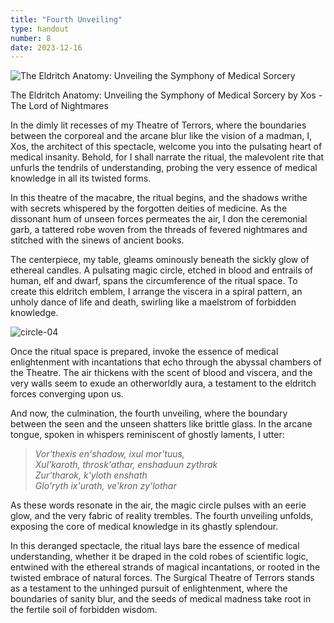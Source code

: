 ```yaml
---
title: "Fourth Unveiling"
type: handout
number: 8
date: 2023-12-16
---
```


![The Eldritch Anatomy: Unveiling the Symphony of Medical Sorcery](/session-reports/assets/images/handouts/fourth-unveiling-01.png)

The Eldritch Anatomy: Unveiling the Symphony of Medical Sorcery
by Xos - The Lord of Nightmares

In the dimly lit recesses of my Theatre of Terrors, where the boundaries between the corporeal and the arcane blur like the vision of a madman, I, Xos, the architect of this spectacle, welcome you into the pulsating heart of medical insanity. Behold, for I shall narrate the ritual, the malevolent rite that unfurls the tendrils of understanding, probing the very essence of medical knowledge in all its twisted forms.

In this theatre of the macabre, the ritual begins, and the shadows writhe with secrets whispered by the forgotten deities of medicine. As the dissonant hum of unseen forces permeates the air, I don the ceremonial garb, a tattered robe woven from the threads of fevered nightmares and stitched with the sinews of ancient books.

The centerpiece, my table, gleams ominously beneath the sickly glow of ethereal candles. A pulsating magic circle, etched in blood and entrails of human, elf and dwarf, spans the circumference of the ritual space. To create this eldritch emblem, I arrange the viscera in a spiral pattern, an unholy dance of life and death, swirling like a maelstrom of forbidden knowledge.

![circle-04](/session-reports/assets/images/handouts/circle-04.png)

Once the ritual space is prepared, invoke the essence of medical enlightenment with incantations that echo through the abyssal chambers of the Theatre. The air thickens with the scent of blood and viscera, and the very walls seem to exude an otherworldly aura, a testament to the eldritch forces converging upon us.

And now, the culmination, the fourth unveiling, where the boundary between the seen and the unseen shatters like brittle glass. In the arcane tongue, spoken in whispers reminiscent of ghostly laments, I utter:

> *Vor'thexis en'shadow, ixul mor'tuus,*\
> *Xul'karoth, throsk'athar, enshaduun zythrak*\
> *Zur'tharok, k'yloth enshath*\
> *Glo'ryth ix'urath, ve'kron zy'lothar*

As these words resonate in the air, the magic circle pulses with an eerie glow, and the very fabric of reality trembles. The fourth unveiling unfolds, exposing the core of medical knowledge in its ghastly splendour.

In this deranged spectacle, the ritual lays bare the essence of medical understanding, whether it be draped in the cold robes of scientific logic, entwined with the ethereal strands of magical incantations, or rooted in the twisted embrace of natural forces. The Surgical Theatre of Terrors stands as a testament to the unhinged pursuit of enlightenment, where the boundaries of sanity blur, and the seeds of medical madness take root in the fertile soil of forbidden wisdom.